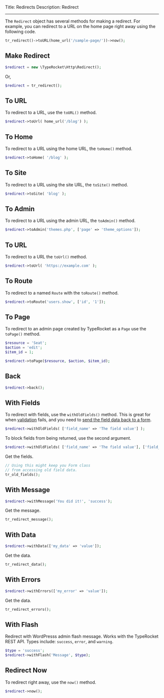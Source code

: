 Title: Redirects
Description: Redirect

---

The `Redirect` object has several methods for making a redirect. For example, you can redirect to a URL on the home page right away using the following code.

```php
tr_redirect()->toURL(home_url('/sample-page/'))->now();
```

## Make Redirect

```php
$redirect = new \TypeRocket\Http\Redirect();
```

Or,

```php
$redirect = tr_redirect();
```

## To URL

To redirect to a URL, use the `toURL()` method.

```php
$redirect->toUrl( home_url('/blog') );
```

## To Home

To redirect to a URL using the home URL, the `toHome()` method.

```php
$redirect->toHome( '/blog' );
```

## To Site

To redirect to a URL using the site URL, the `toSite()` method.

```php
$redirect->toSite( 'blog' );
```

## To Admin

To redirect to a URL using the admin URL, the `toAdmin()` method.

```php
$redirect->toAdmin('themes.php', ['page' => 'theme_options']);
```

## To URL

To redirect to a URL the `toUrl()` method.

```php
$redirect->toUrl( 'https://example.com' );
```

## To Route

To redirect to a named `Route` with the `toRoute()` method.

```php
$redirect->toRoute('users.show', ['id', '1']);
```

## To Page

To redirect to an admin page created by TypeRocket as a `Page` use the `toPage()` method.

```php
$resource = 'Seat';
$action = 'edit';
$item_id = 1;

$redirect->toPage($resource, $action, $item_id);
```

## Back

```php
$redirect->back();
```

## With Fields

To redirect with fields, use the `withOldFields()` method. This is great for when [validation](https://typerocket.com/docs/v5/validator/) fails, and you need to [send the field data back to a form](https://typerocket.com/docs/v5/forms/#section-use-old).  

```php
$redirect->withOldFields( ['field_name' => 'The field value'] );
```

To block fields from being returned, use the second argument.

```php
$redirect->withOldFields( ['field_name' => 'The field value'], ['field_name'] );
```

Get the fields.

```php
// Using this might keep you Form class
// from accessing old field data. 
tr_old_fields();
```

## With Message

```php
$redirect->withMessage('You did it!', 'success');
```

Get the message.

```php
tr_redirect_message();
```

## With Data

```php
$redirect->withData(['my_data' => 'value']);
```

Get the data.

```php
tr_redirect_data();
```

## With Errors

```php
$redirect->withErrors(['my_error' => 'value']);
```

Get the data.

```php
tr_redirect_errors();
```

## With Flash

Redirect with WordPresss admin flash message. Works with the TypeRocket REST API.  Types include: `success`, `error`, and `warning`.

```php
$type = 'success';
$redirect->withFlash('Message', $type);
```

## Redirect Now

To redirect right away, use the `now()` method.

```php
$redirect->now();
```